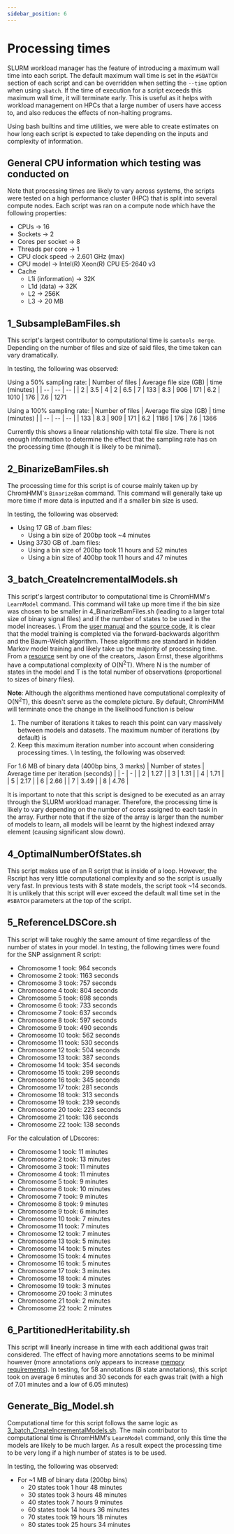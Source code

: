 ```yaml
---
sidebar_position: 6
---
```


# Processing times

SLURM workload manager has the feature of introducing a maximum wall time into
each script. The default maximum wall time is set in the `#SBATCH` section of
each script and can be overridden when setting the `--time` option when using
`sbatch`. If the time of execution for a script exceeds this maximum wall time,
it will terminate early. This is useful as it helps with workload management on
HPCs that a large number of users have access to, and also reduces the effects
of non-halting programs. 

Using bash builtins and time utilities, we were able to create estimates on how
long each script is expected to take depending on the inputs and complexity of
information. 

## General CPU information which testing was conducted on
Note that processing times are likely to vary across systems, the scripts were
tested on a high performance cluster (HPC) that is split into several compute
nodes. Each script was ran on a compute node which have the following
properties:

- CPUs -> 16
- Sockets -> 2
- Cores per socket -> 8
- Threads per core -> 1
- CPU clock speed -> 2.601 GHz (max)
- CPU model -> Intel(R) Xeon(R) CPU E5-2640 v3 
- Cache
    - L1i (information) -> 32K
    - L1d (data) -> 32K
    - L2 -> 256K
    - L3 -> 20 MB

## 1_SubsampleBamFiles.sh
This script's largest contributor to computational time is `samtools merge`.
Depending on the number of files and size of said files, the time taken can
vary dramatically.

In testing, the following was observed:

Using a 50% sampling rate:
| Number of files | Average file size (GB) | time (minutes) |
| --              | --                     | --             |
| 2               | 3.5                    | 4
| 2               | 6.5                    | 7
| 133             | 8.3                    | 906
| 171             | 6.2                    | 1010
| 176             | 7.6                    | 1271

Using a 100% sampling rate:
| Number of files | Average file size (GB) | time (minutes) |
| --              | --                     | --             |
| 133             | 8.3                    | 909
| 171             | 6.2                    | 1186
| 176             | 7.6                    | 1366

Currently this shows a linear relationship with total file size. There is not
enough information to determine the effect that the sampling rate has on the
processing time (though it is likely to be minimal).

## 2_BinarizeBamFiles.sh
The processing time for this script is of course mainly taken up by ChromHMM's
`BinarizeBam` command. This command will generally take up more time if more
data is inputted and if a smaller bin size is used.

In testing, the following was observed:
- Using 17 GB of .bam files:
    - Using a bin size of 200bp took ~4 minutes
- Using 3730 GB of .bam files:
    - Using a bin size of 200bp took 11 hours and 52 minutes
    - Using a bin size of 400bp took 11 hours and 47 minutes

## 3_batch_CreateIncrementalModels.sh
This script's largest contributor to computational time is ChromHMM's
`LearnModel` command. This command will take up more time if the bin size was
chosen to be smaller in 4_BinarizeBamFiles.sh (leading to a larger total size
of binary signal files) and if the number of states to be used in the model
increases. \ From the [user manual](https://compbio.mit.edu/ChromHMM/ChromHMM_manual.pdf) and the 
[source code](https://github.com/jernst98/ChromHMM/blob/master/edu/mit/compbio/ChromHMM/ChromHMM.java),
it is clear that the model training is completed via the forward-backwards
algorithm and the Baum-Welch algorithm. These algorithms are standard in hidden
Markov model training and likely take up the majority of processing time. \
From a [resource](https://www.cs.ubc.ca/~murphyk/Bayes/rabiner.pdf) sent by one
of the creators, Jason Ernst, these algorithms have a computational complexity
of O(N<sup>2</sup>T). Where N is the number of states in the model and T is the
total number of observations (proportional to sizes of binary files).

**Note**: Although the algorithms mentioned have computational complexity of
O(N<sup>2</sup>T), this doesn't serve as the complete picture. By default,
ChromHMM will terminate once the change in the likelihood function is below
001. The number of iterations it takes to reach this point can vary massively
between models and datasets. The maximum number of iterations (by default) is
200. Keep this maximum iteration number into account when considering
processing times. \ In testing, the following was observed:

For 1.6 MB of binary data (400bp bins, 3 marks)
| Number of states | Average time per iteration (seconds) |
| - | - |
| 2 | 1.27 |
| 3 | 1.31 |
| 4 | 1.71 |
| 5 | 2.17 | 
| 6 | 2.66 |
| 7 | 3.49 |
| 8 | 4.76 |


It is important to note that this script is designed to be executed as an array
through the SLURM workload manager. Therefore, the processing time is likely to
vary depending on the number of cores assigned to each task in the array.
Further note that if the size of the array is larger than the number of models
to learn, all models will be learnt by the highest indexed array element
(causing significant slow down).

## 4_OptimalNumberOfStates.sh
This script makes use of an R script that is inside of a loop. However, the
Rscript has very little computational complexity and so the script is usually
very fast. In previous tests with 8 state models, the script took ~14 seconds.
It is unlikely that this script will ever exceed the default wall time set in
the `#SBATCH` parameters at the top of the script.

## 5_ReferenceLDSCore.sh
This script will take roughly the same amount of time regardless of the number
of states in your model. In testing, the following times were found for the
SNP assignment R script:

- Chromosome 1 took: 964 seconds
- Chromosome 2 took: 1163 seconds
- Chromosome 3 took: 757 seconds
- Chromosome 4 took: 804 seconds
- Chromosome 5 took: 698 seconds
- Chromosome 6 took: 733 seconds
- Chromosome 7 took: 637 seconds
- Chromosome 8 took: 597 seconds
- Chromosome 9 took: 490 seconds
- Chromosome 10 took: 562 seconds
- Chromosome 11 took: 530 seconds
- Chromosome 12 took: 504 seconds
- Chromosome 13 took: 387 seconds
- Chromosome 14 took: 354 seconds
- Chromosome 15 took: 299 seconds
- Chromosome 16 took: 345 seconds
- Chromosome 17 took: 281 seconds
- Chromosome 18 took: 313 seconds
- Chromosome 19 took: 239 seconds
- Chromosome 20 took: 223 seconds
- Chromosome 21 took: 136 seconds
- Chromosome 22 took: 138 seconds

For the calculation of LDscores: 
- Chromosome 1 took: 11 minutes
- Chromosome 2 took: 13 minutes
- Chromosome 3 took: 11 minutes
- Chromosome 4 took: 11 minutes
- Chromosome 5 took: 9 minutes
- Chromosome 6 took: 10 minutes
- Chromosome 7 took: 9 minutes
- Chromosome 8 took: 9 minutes
- Chromosome 9 took: 6 minutes
- Chromosome 10 took: 7 minutes
- Chromosome 11 took: 7 minutes
- Chromosome 12 took: 7 minutes
- Chromosome 13 took: 5 minutes
- Chromosome 14 took: 5 minutes
- Chromosome 15 took: 4 minutes
- Chromosome 16 took: 5 minutes
- Chromosome 17 took: 3 minutes
- Chromosome 18 took: 4 minutes
- Chromosome 19 took: 3 minutes
- Chromosome 20 took: 3 minutes
- Chromosome 21 took: 2 minutes
- Chromosome 22 took: 2 minutes

## 6_PartitionedHeritability.sh
This script will linearly increase in time with each additional gwas trait
considered. The effect of having more annotations seems to be minimal however
(more annotations only appears to increase 
[memory requirements](./Memory-Profiling.md)). In testing, for 58 annotations
(8 state annotations), this script took on average 6 minutes and 30 seconds
for each gwas trait (with a high of 7.01 minutes and a low of 6.05 minutes)

## Generate_Big_Model.sh 
Computational time for this script follows the same logic as
[3_batch_CreateIncrementalModels.sh](#3_batch_createincrementalmodelssh). The
main contributor to computational time is ChromHMM's `LearnModel` command, only
this time the models are likely to be much larger. As a result expect the
processing time to be very long if a high number of states is to be used.

In testing, the following was observed:
- For ~1 MB of binary data (200bp bins)
    - 20 states took 1 hour 48 minutes
    - 30 states took 3 hours 48 minutes
    - 40 states took 7 hours 9 minutes
    - 60 states took 14 hours 36 minutes
    - 70 states took 19 hours 18 minutes
    - 80 states took 25 hours 34 minutes

